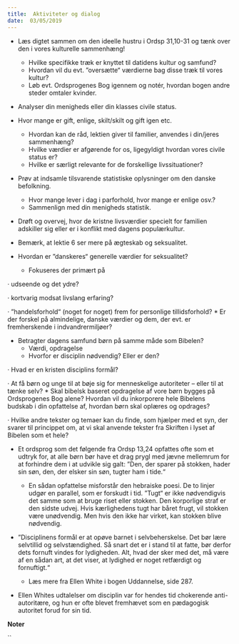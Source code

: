 ```yaml
---
title:  Aktiviteter og dialog
date:  03/05/2019
---
```


* 	Læs digtet sammen om den ideelle hustru i Ordsp 31,10-31 og tænk over den i vores kulturelle sammenhæng!
	* 	Hvilke specifikke træk er knyttet til datidens kultur og samfund?
	* 	Hvordan vil du evt. ”oversætte“ værdierne bag disse træk til vores kultur?
	* 	Løb evt. Ordsprogenes Bog igennem og notér, hvordan bogen andre steder omtaler kvinder.

* 	Analyser din menigheds eller din klasses civile status.

* 	Hvor mange er gift, enlige, skilt/skilt og gift igen etc.
	* 	Hvordan kan de råd, lektien giver til familier, anvendes i din/jeres sammenhæng?
	* 	Hvilke værdier er afgørende for os, ligegyldigt hvordan vores civile status er?
	* 	Hvilke er særligt relevante for de forskellige livssituationer?

* 	Prøv at indsamle tilsvarende statistiske oplysninger om den danske befolkning.
	* 	Hvor mange lever i dag i parforhold, hvor mange er enlige osv.?
	* 	Sammenlign med din menigheds statistik.

* 	Drøft og overvej, hvor de kristne livsværdier specielt for familien adskiller sig eller er i konflikt med dagens populærkultur.

* 	Bemærk, at lektie 6 ser mere på ægteskab og seksualitet.

* 	Hvordan er ”danskeres“ generelle værdier for seksualitet?
	* 	Fokuseres der primært på

·	udseende og det ydre?

·	kortvarig modsat livslang erfaring?

·	”handelsforhold“ (noget for noget) frem for personlige tillidsforhold?
	* 	Er der forskel på almindelige, danske værdier og dem, der evt. er fremherskende i indvandrermiljøer?

* 	Betragter dagens samfund børn på samme måde som Bibelen?
	* 	Værdi, opdragelse
	* 	Hvorfor er disciplin nødvendig? Eller er den?

·	Hvad er en kristen disciplins formål?

·	At få børn og unge til at bøje sig for menneskelige autoriteter – eller til at tænke selv?
	* 	Skal bibelsk baseret opdragelse af vore børn bygges på Ordsprogenes Bog alene? Hvordan vil du inkorporere hele Bibelens budskab i din opfattelse af, hvordan børn skal oplæres og opdrages?

·	Hvilke andre tekster og temaer kan du finde, som hjælper med et syn, der svarer til princippet om, at vi skal anvende tekster fra Skriften i lyset af Bibelen som et hele?

* 	Et ordsprog som det følgende fra Ordsp 13,24 opfattes ofte som et udtryk for, at alle børn bør have et drag prygl med jævne mellemrum for at forhindre dem i at udvikle sig galt: ”Den, der sparer på stokken, hader sin søn, den, der elsker sin søn, tugter ham i tide.“
	* 	En sådan opfattelse misforstår den hebraiske poesi. De to linjer udgør en parallel, som er forskudt i tid. ”Tugt“ er ikke nødvendigvis det samme som at bruge riset eller stokken. Den korporlige straf er den sidste udvej. Hvis kærlighedens tugt har båret frugt, vil stokken være unødvendig. Men hvis den ikke har virket, kan stokken blive nødvendig.

* 	”Disciplinens formål er at opøve barnet i selvbeherskelse. Det bør lære selvtillid og selvstændighed. Så snart det er i stand til at fatte, bør derfor dets fornuft vindes for lydigheden. Alt, hvad der sker med det, må være af en sådan art, at det viser, at lydighed er noget retfærdigt og fornuftigt.“
	* 	Læs mere fra Ellen White i bogen Uddannelse, side 287.

* 	Ellen Whites udtalelser om disciplin var for hendes tid chokerende anti-autoritære, og hun er ofte blevet fremhævet som en pædagogisk autoritet forud for sin tid.

**Noter**

``